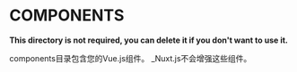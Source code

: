 # COMPONENTS

**This directory is not required, you can delete it if you don't want to use it.**

components目录包含您的Vue.js组件。
_Nuxt.js不会增强这些组件。
